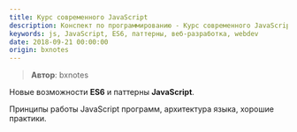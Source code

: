 ```yaml
---
title: Курс современного JavaScript
description: Конспект по программированию - Курс современного JavaScript.
keywords: js, JavaScript, ES6, паттерны, веб-разработка, webdev
date: 2018-09-21 00:00:00
origin: bxnotes
---
```


> **Автор**: bxnotes

Новые возможности **ES6** и паттерны **JavaScript**. 

Принципы работы JavaScript программ, архитектура языка, хорошие практики. 
